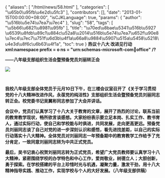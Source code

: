 {
    "aliases": [
        "/html/news/58.html"
    ],
    "categories": [
        "\u65b0\u95fb\u4e2d\u5fc3"
    ],
    "contributors": [],
    "date": "2013-01-15T00:00:00+08:00",
    "isCJKLanguage": true,
    "params": {
        "author": "\u516b\u5e74\u7ea7\u7ec4"
    },
    "slug": "58",
    "tags": [
        "\u5b66\u6821\u8981\u95fb"
    ],
    "title": "\u70ed\u8bae\u5341\u516b\u5927 \u6539\u8fdb\u89c1\u884c\u52a8\u2014\u516b\u5e74\u7ea7\u652f\u90e8\u7ec4\u7ec7\u751f\u6d3b\u4f1a\u66a8\u9884\u5907\u515a\u5458\u5218\u4e3d\u8f6c\u6b63\u4f1a",
    "toc": true
}
**热议十八大 改进见行动xml:namespace prefix = o ns = "urn:schemas-microsoft-com:office:office" /?**

**——八年级支部组织生活会暨预备党员刘丽转正会**

**![](https://cdn.tfls.online/mirror/full/38c1062c0913979799208483707ae8755ee12d0b.jpg)**

 

**我校八年级支部全体党员于元月10日下午，在三楼会议室召开了《关于学习贯彻党的十八大精神改进作风，永葆党的纯洁性》支部组织生活会暨预备党员刘丽同志转正会。校党委书记吴翼彬同志参加了大会并讲话。**

**会议中，党员们认真学习了十八大关于教育的文章，展开了热烈的讨论，联系当前的教育教学现状，畅所欲言谈感想。大家纷纷表示要立足本岗、扎实工作、教书育人，通过实际行动，使自己和学校能与时俱进，共同发展，走向更高更远。预备党员刘丽同志谈了自己对党的进一步深刻认识和感悟，看先进找差距，以自己的实际行动落实十八大精神。全体党员对刘丽同志一年预备期中的教育教学工作给予了充分肯定，一致同意刘丽同志转为中共正式党员。**

**最后，吴书记衷心祝贺刘丽同志转为正式党员，希望广大党员教师要认真学习十八大精神，紧密围绕学校的办学特色和中心工作，爱岗敬业，树德立人；大胆创新，勇于探索。在学校搭建的平台上珍惜时光与机遇，凝聚力量，激发干劲，用十八大精神指导实践、推动工作，实现学校与个人的大好发展。（八年级支部供稿）**

